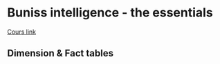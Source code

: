# Buniss intelligence - the essentials

[Cours link]("www.example.com")

## Dimension & Fact tables
